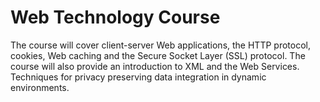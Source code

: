 # Web Technology Course
The course will cover client-server Web applications, the HTTP protocol, cookies, Web caching
and the Secure Socket Layer (SSL) protocol. The course will also provide an introduction to XML and the 
Web Services. Techniques for privacy preserving data integration in
dynamic environments. 

